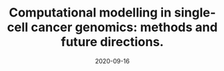 ---
authors: "Zhang, Allen W and <b>Campbell, Kieran R</b>"
date: '2020-09-16'
journal: Physical Biology 2020
paper_url: https://iopscience.iop.org/article/10.1088/1478-3975/abacfe
title: 'Computational modelling in single-cell cancer genomics: methods and future directions.'
---